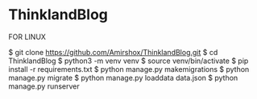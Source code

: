 # ThinklandBlog

FOR LINUX

$ git clone https://github.com/Amirshox/ThinklandBlog.git
$ cd ThinklandBlog
$ python3 -m venv venv
$ source venv/bin/activate
$ pip install -r requirements.txt
$ python manage.py makemigrations
$ python manage.py migrate
$ python manage.py loaddata data.json
$ python manage.py runserver
